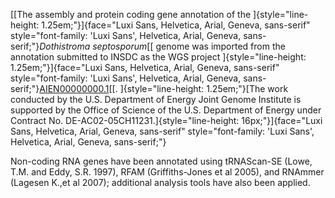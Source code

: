 [[The assembly and protein coding gene annotation of the
]{style="line-height: 1.25em;"}]{face="Luxi Sans, Helvetica, Arial, Geneva, sans-serif"
style="font-family: 'Luxi Sans', Helvetica, Arial, Geneva, sans-serif;"}*Dothistroma
septosporum*[[ genome was imported from the annotation submitted to
INSDC as the WGS project
]{style="line-height: 1.25em;"}]{face="Luxi Sans, Helvetica, Arial, Geneva, sans-serif"
style="font-family: 'Luxi Sans', Helvetica, Arial, Geneva, sans-serif;"}[AIEN00000000.1](http://www.ebi.ac.uk/ena/data/view/AIEN01000000)[[.
]{style="line-height: 1.25em;"}[The work conducted by the U.S.
Department of Energy Joint Genome Institute is supported by the Office
of Science of the U.S. Department of Energy under Contract No.
DE-AC02-05CH11231.]{style="line-height: 16px;"}]{face="Luxi Sans, Helvetica, Arial, Geneva, sans-serif"
style="font-family: 'Luxi Sans', Helvetica, Arial, Geneva, sans-serif;"}

Non-coding RNA genes have been annotated using tRNAScan-SE (Lowe, T.M.
and Eddy, S.R. 1997), RFAM (Griffiths-Jones et al 2005), and RNAmmer
(Lagesen K.,et al 2007); additional analysis tools have also been
applied.
